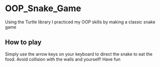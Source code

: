 # OOP_Snake_Game
Using the Turtle library I practiced my OOP skills by making a classic snake game

## How to play
Simply use the arrow keys on your keyboard to direct the snake to eat the food.
Avoid collision with the walls and yourself!
Have fun

